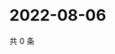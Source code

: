 # 2022-08-06

共 0 条

<!-- BEGIN WEIBO -->
<!-- 最后更新时间 Sat Aug 06 2022 23:15:57 GMT+0800 (China Standard Time) -->

<!-- END WEIBO -->
